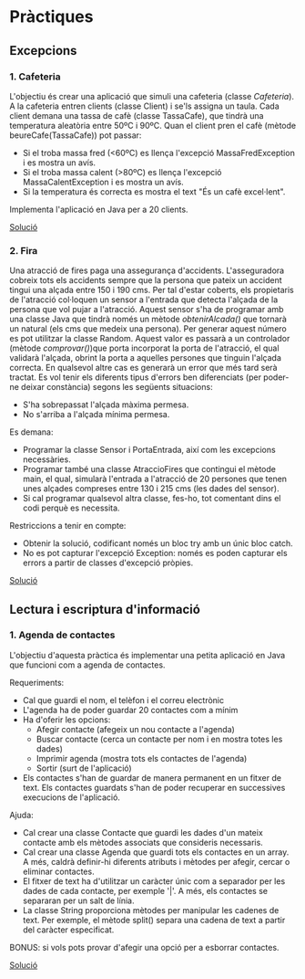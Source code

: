 # Pràctiques

## Excepcions

### 1. Cafeteria

L'objectiu és crear una aplicació que simuli una cafeteria (classe *Cafeteria*).
A la cafeteria entren clients (classe Client) i se'ls assigna un taula.
Cada client demana una tassa de cafè (classe TassaCafe), que tindrà una temperatura aleatòria entre 50ºC i 90ºC.
Quan el client pren el cafè (mètode beureCafe(TassaCafe)) pot passar: 

* Si el troba massa fred (<60ºC) es llença l'excepció MassaFredException i es mostra un avís.
* Si el troba massa calent (>80ºC) es llença l'excepció MassaCalentException i es mostra un avís.
* Si la temperatura és correcta es mostra el text "És un cafè excel·lent".

Implementa l'aplicació en Java per a 20 clients.

[Solució](../src/main/java/excepcions/cafeteria)

### 2. Fira

Una atracció de fires paga una assegurança d'accidents.
L'asseguradora cobreix tots els accidents sempre que la persona que pateix un accident tingui una alçada entre 150 i 190 cms.
Per tal d'estar coberts, els propietaris de l'atracció col·loquen un sensor a l'entrada que detecta l'alçada de la persona que vol pujar a l'atracció.
Aquest sensor s'ha de programar amb una classe Java que tindrà només un mètode *obtenirAlcada()* que tornarà un natural (els cms que medeix una persona).
Per generar aquest número es pot utilitzar la classe Random.
Aquest valor es passarà a un controlador (mètode *comprovar()*)que porta incorporat la porta de l'atracció, el qual validarà l'alçada, obrint la porta  a aquelles persones que tinguin l'alçada correcta.
En qualsevol altre cas es generarà un error que més tard serà tractat.
Es vol tenir els diferents tipus d'errors ben diferenciats (per poder-ne deixar constància) segons les següents situacions:

* S'ha sobrepassat l'alçada màxima permesa.
* No s'arriba a l'alçada mínima permesa.

Es demana:

* Programar la classe Sensor i PortaEntrada, així com les excepcions necessàries.
* Programar també una classe AtraccioFires que contingui el mètode main, el qual, simularà l'entrada a l'atracció de 20 persones que tenen unes alçades compreses entre 130 i 215 cms (les dades del sensor).
* Si cal programar qualsevol altra classe, fes-ho, tot comentant dins el codi perquè es necessita.

Restriccions a tenir en compte:

* Obtenir la solució, codificant només un bloc try amb un únic bloc catch.
* No es pot capturar l'excepció Exception: només es poden capturar els errors a partir de classes d'excepció pròpies.

[Solució](../src/main/java/excepcions/fira)

## Lectura i escriptura d'informació

### 1. Agenda de contactes

L'objectiu d'aquesta pràctica és implementar una petita aplicació en Java que funcioni com a agenda de contactes.

Requeriments:

* Cal que guardi el nom, el telèfon i el correu electrònic
* L'agenda ha de poder guardar 20 contactes com a mínim
* Ha d'oferir les opcions:
  * Afegir contacte (afegeix un nou contacte a l'agenda)
  * Buscar contacte (cerca un contacte per nom i en mostra totes les dades)
  * Imprimir agenda (mostra tots els contactes de l'agenda)
  * Sortir (surt de l'aplicació)
* Els contactes s'han de guardar de manera permanent en un fitxer de text. Els contactes guardats s'han de poder recuperar en successives execucions de l'aplicació.

Ajuda:

* Cal crear una classe Contacte que guardi les dades d'un mateix contacte amb els mètodes associats que consideris necessaris.
* Cal crear una classe Agenda que guardi tots els contactes en un array. A més, caldrà definir-hi diferents atributs i mètodes per afegir, cercar o eliminar contactes.
* El fitxer de text ha d'utilitzar un caràcter únic com a separador per les dades de cada contacte, per exemple '|'. A més, els contactes se separaran per un salt de línia.
* La classe String proporciona mètodes per manipular les cadenes de text. Per exemple, el mètode split() separa una cadena de text a partir del caràcter especificat.

BONUS: si vols pots provar d'afegir una opció per a esborrar contactes.

[Solució](../src/main/java/fluxos/agenda)

